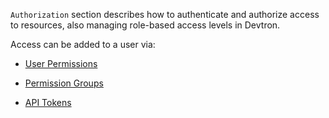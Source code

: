 `Authorization` section describes how to authenticate and authorize access to resources, also managing role-based access levels in Devtron. 

Access can be added to a user via:

* [User Permissions](user-access.md)

* [Permission Groups](permission-groups.md)

* [API Tokens](api-tokens.md)

